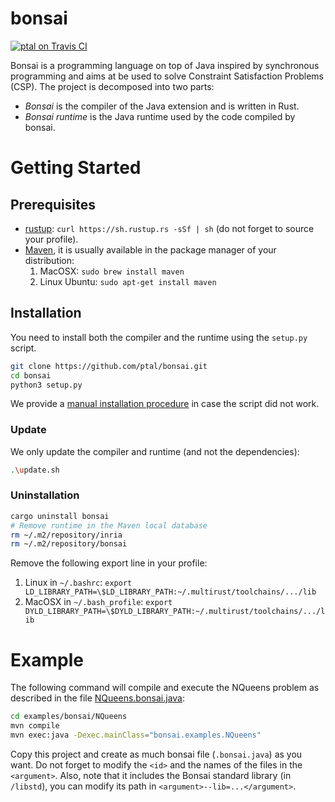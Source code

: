 # bonsai

[![ptal on Travis CI][travis-image]][travis]

[travis-image]: https://travis-ci.org/ptal/bonsai.png
[travis]: https://travis-ci.org/ptal/bonsai

Bonsai is a programming language on top of Java inspired by synchronous programming and aims at be used to solve Constraint Satisfaction Problems (CSP). The project is decomposed into two parts:

* *Bonsai* is the compiler of the Java extension and is written in Rust.
* *Bonsai runtime* is the Java runtime used by the code compiled by bonsai.

# Getting Started

## Prerequisites

* [rustup](http://www.rustup.rs): `curl https://sh.rustup.rs -sSf | sh` (do not forget to source your profile).
* [Maven](https://maven.apache.org), it is usually available in the package manager of your distribution:
  1. MacOSX: `sudo brew install maven`
  2. Linux Ubuntu: `sudo apt-get install maven`

## Installation

You need to install both the compiler and the runtime using the `setup.py` script.

```sh
git clone https://github.com/ptal/bonsai.git
cd bonsai
python3 setup.py
```

We provide a [manual installation procedure](manual-installation.md) in case the script did not work.

### Update

We only update the compiler and runtime (and not the dependencies):

```sh
.\update.sh
```

### Uninstallation

```sh
cargo uninstall bonsai
# Remove runtime in the Maven local database
rm ~/.m2/repository/inria
rm ~/.m2/repository/bonsai
```

Remove the following export line in your profile:

1. Linux in `~/.bashrc`: `export LD_LIBRARY_PATH=\$LD_LIBRARY_PATH:~/.multirust/toolchains/.../lib`
2. MacOSX in `~/.bash_profile`: `export DYLD_LIBRARY_PATH=\$DYLD_LIBRARY_PATH:~/.multirust/toolchains/.../lib`

# Example

The following command will compile and execute the NQueens problem as described in the file [NQueens.bonsai.java](examples/bonsai/NQueens/src/main/java/bonsai/example/NQueens.bonsai.java):

```sh
cd examples/bonsai/NQueens
mvn compile
mvn exec:java -Dexec.mainClass="bonsai.examples.NQueens"
```

Copy this project and create as much bonsai file (`.bonsai.java`) as you want. Do not forget to modify the `<id>` and the names of the files in the `<argument>`. Also, note that it includes the Bonsai standard library (in `/libstd`), you can modify its path in `<argument>--lib=...</argument>`.
